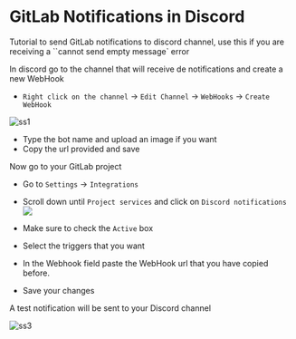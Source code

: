 # GitLab Notifications in Discord
Tutorial to send GitLab notifications to discord channel, use this if you are receiving a ``cannot send empty message` error

In discord go to the channel that will receive de notifications and create a new WebHook
- `Right click on the channel` -> `Edit Channel` -> `WebHooks` -> `Create WebHook`

![ss1](https://user-images.githubusercontent.com/14078661/51546634-b9cb4e00-1e4b-11e9-9860-86f08ada3d7f.png)

- Type the bot name and upload an image if you want
- Copy the url provided and save

Now go to your GitLab project

- Go to `Settings` -> `Integrations`
- Scroll down until `Project services` and click on `Discord notifications`
 ![](https://user-images.githubusercontent.com/14078661/51546176-be433700-1e4a-11e9-84aa-8e9b10fea875.png)
 
 - Make sure to check the `Active` box
 - Select the triggers that you want
 - In the Webhook field paste the WebHook url that you have copied before.
 - Save your changes
 
 A test notification will be sent to your Discord channel
 
 ![ss3](https://user-images.githubusercontent.com/14078661/51546519-72dd5880-1e4b-11e9-92ad-817a811304eb.png)
 

